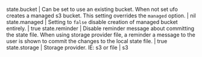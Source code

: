 state.bucket | Can be set to use an existing bucket. When not set ufo creates a managed s3 bucket. This setting overrides the `managed` option. | nil
state.managed | Setting to `false` disable creation of managed bucket entirely. | true
state.reminder | Disable reminder message about committing the state file. When using storage provider file, a reminder a message to the user is shown to commit the changes to the local state file. | true
state.storage | Storage provider. IE: s3 or file | s3